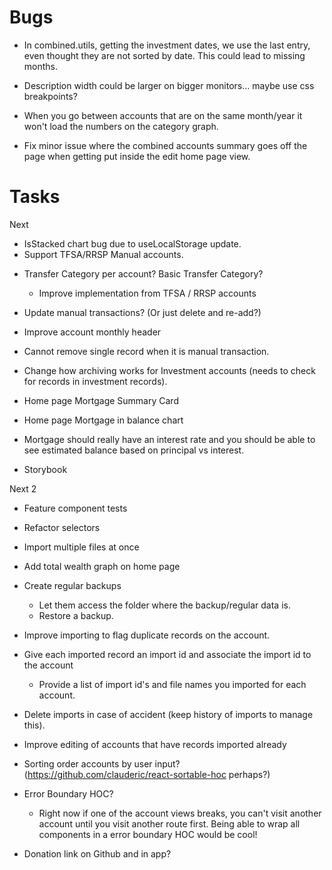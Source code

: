 Bugs
====
  + In combined.utils, getting the investment dates, we use the last entry, even thought they are not sorted by date. This could lead to missing months.
  - Description width could be larger on bigger monitors... maybe use css breakpoints?

  - When you go between accounts that are on the same month/year it won't load the numbers on the category graph.
  + Fix minor issue where the combined accounts summary goes off the page when getting put inside the edit home page view.

Tasks
=====
Next
+ IsStacked chart bug due to useLocalStorage update.
+ Support TFSA/RRSP Manual accounts. 
- Transfer Category per account? Basic Transfer Category?
  - Improve implementation from TFSA / RRSP accounts
- Update manual transactions? (Or just delete and re-add?)
- Improve account monthly header

- Cannot remove single record when it is manual transaction.
- Change how archiving works for Investment accounts (needs to check for records in investment records).

- Home page Mortgage Summary Card
- Home page Mortgage in balance chart
- Mortgage should really have an interest rate and you should be able to see estimated balance based on principal vs interest.

- Storybook

Next 2
- Feature component tests

- Refactor selectors
- Import multiple files at once
- Add total wealth graph on home page
- Create regular backups
  - Let them access the folder where the backup/regular data is.
  - Restore a backup.
- Improve importing to flag duplicate records on the account.
- Give each imported record an import id and associate the import id to the account
  - Provide a list of import id's and file names you imported for each account.
- Delete imports in case of accident (keep history of imports to manage this).
- Improve editing of accounts that have records imported already
- Sorting order accounts by user input? (https://github.com/clauderic/react-sortable-hoc perhaps?)
- Error Boundary HOC?
  - Right now if one of the account views breaks, you can't visit another account until you
    visit another route first. Being able to wrap all components in a error boundary HOC would
    be cool!

- Donation link on Github and in app?